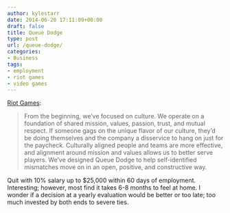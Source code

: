 ```yaml
---
author: kylestarr
date: 2014-06-20 17:11:09+00:00
draft: false
title: Queue Dodge
type: post
url: /queue-dodge/
categories:
- Business
tags:
- employment
- riot games
- video games
---
```


[Riot Games](http://www.riotgames.com/articles/20140619/1304/announcing-queue-dodge):

> From the beginning, we’ve focused on culture. We operate on a foundation of shared mission, values, passion, trust, and mutual respect. If someone gags on the unique flavor of our culture, they’d be doing themselves and the company a disservice to hang on just for the paycheck. Culturally aligned people and teams are more effective, and alignment around mission and values allows us to better serve players. We’ve designed Queue Dodge to help self-identified mismatches move on in an open, positive, and constructive way.

Quit with 10% salary up to $25,000 within 60 days of employment. Interesting; however, most find it takes 6-8 months to feel at home. I wonder if a decision at a yearly evaluation would be better or too late; too much invested by both ends to severe ties.
